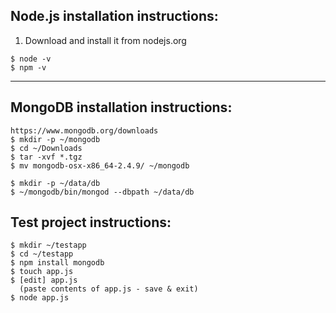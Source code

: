 ## Node.js installation instructions:


1. Download and install it from nodejs.org
```
$ node -v
$ npm -v
```
---

## MongoDB installation instructions:

```
https://www.mongodb.org/downloads
$ mkdir -p ~/mongodb
$ cd ~/Downloads
$ tar -xvf *.tgz
$ mv mongodb-osx-x86_64-2.4.9/ ~/mongodb
```

```
$ mkdir -p ~/data/db
$ ~/mongodb/bin/mongod --dbpath ~/data/db
```

## Test project instructions:

```
$ mkdir ~/testapp
$ cd ~/testapp
$ npm install mongodb
$ touch app.js
$ [edit] app.js
  (paste contents of app.js - save & exit)
$ node app.js
```
